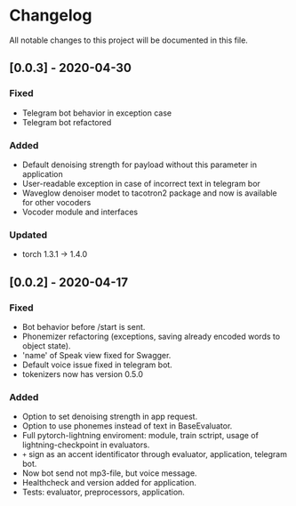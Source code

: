 # Changelog
All notable changes to this project will be documented in this file.

## [0.0.3] - 2020-04-30
### Fixed
- Telegram bot behavior in exception case
- Telegram bot refactored

### Added
- Default denoising strength for payload without this parameter in application
- User-readable exception in case of incorrect text in telegram bor
- Waveglow denoiser modet to tacotron2 package and now is available for other vocoders
- Vocoder module and interfaces

### Updated
- torch 1.3.1 -> 1.4.0


## [0.0.2] - 2020-04-17
### Fixed
- Bot behavior before /start is sent.
- Phonemizer refactoring (exceptions, saving already encoded words to object state).
- 'name' of Speak view fixed for Swagger.
- Default voice issue fixed in telegram bot.
- tokenizers now has version 0.5.0

### Added
- Option to set denoising strength in app request.
- Option to use phonemes instead of text in BaseEvaluator.
- Full pytorch-lightning enviroment: module, train sctript, usage of lightning-checkpoint in evaluators.
- `+` sign as an accent identificator through evaluator, application, telegram bot.
- Now bot send not mp3-file, but voice message.
- Healthcheck and version added for application.
- Tests: evaluator, preprocessors, application.